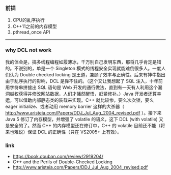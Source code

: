 ### 前提
1. CPU的乱序执行
2. C++11之前的内存模型
3. pthread_once API

----

### why DCL not work
我的体会是，搞多线程编程如履薄冰，千万别自己发明东西，那将几乎肯定是错的。不说别的，单是一个 Singleton 模式的线程安全实现就能难倒很多人。一度人们认为 Double checked locking 是王道，兼顾了效率与正确性。后来有神牛指出由于乱序执行的影响，DCL 是靠不住的。（这个又让我想起了 SQL 注入，十年前用字符串拼接出 SQL 语句是 Web 开发的通行做法，直到有一天有人利用这个漏洞越权获得并修改网站数据，人们才幡然醒悟，赶紧修补。）Java 开发者还算幸运，可以借助内部静态类的装载来实现。C++ 就比较惨，要么次次锁，要么 eager initialize、或者动用 memory barrier 这样的大杀器（ http://www.aristeia.com/Papers/DDJ_Jul_Aug_2004_revised.pdf ）。接下来 Java 5 修订了内存模型，并增强了 volatile 的语义，这下 DCL (with volatile) 又是安全的了。然而 C++ 的内存模型还在修订中，C++ 的 volatile 目前还不能（将来也难说）保证 DCL 的正确性（只在 VS2005+ 上有效）。

### link
- https://book.douban.com/review/2919204/
- C++ and the Perils of Double-Checked Locking
- http://www.aristeia.com/Papers/DDJ_Jul_Aug_2004_revised.pdf
